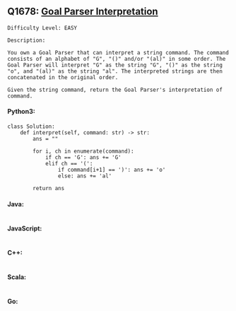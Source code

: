 ## Q1678: [Goal Parser Interpretation](https://leetcode.com/problems/goal-parser-interpretation/)

```
Difficulty Level: EASY
```

```
Description:

You own a Goal Parser that can interpret a string command. The command consists of an alphabet of "G", "()" and/or "(al)" in some order. The Goal Parser will interpret "G" as the string "G", "()" as the string "o", and "(al)" as the string "al". The interpreted strings are then concatenated in the original order.

Given the string command, return the Goal Parser's interpretation of command.
```

#### Python3:

```
class Solution:
    def interpret(self, command: str) -> str:
        ans = ""

        for i, ch in enumerate(command):
            if ch == 'G': ans += 'G'
            elif ch == '(':
                if command[i+1] == ')': ans += 'o'
                else: ans += 'al'

        return ans
```

#### Java:

```

```

#### JavaScript:

```

```

#### C++:

```

```

#### Scala:

```

```

#### Go:

```

```